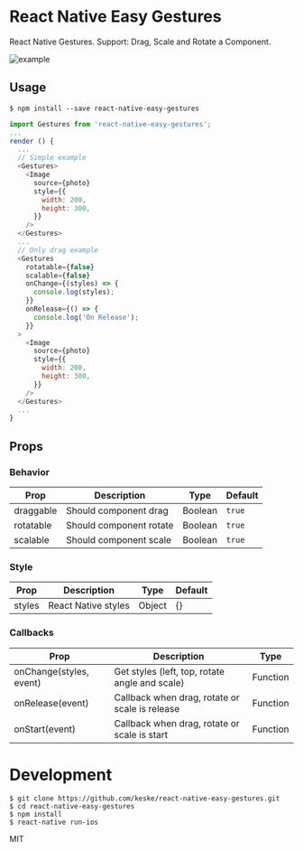 # React Native Easy Gestures

React Native Gestures. Support: Drag, Scale and Rotate a Component.

![example](https://raw.githubusercontent.com/keske/react-native-easy-gestures/master/static/gestures.gif)

## Usage

```
$ npm install --save react-native-easy-gestures
```

```javascript
import Gestures from 'react-native-easy-gestures';
...
render () {
  ...
  // Simple example
  <Gestures>
    <Image
      source={photo}
      style={{
        width: 200,
        height: 300,
      }}
    />
  </Gestures>
  ...
  // Only drag example
  <Gestures
    rotatable={false}
    scalable={false}
    onChange={(styles) => {
      console.log(styles);
    }}
    onRelease={() => {
      console.log('On Release');
    }}
  >
    <Image
      source={photo}
      style={{
        width: 200,
        height: 300,
      }}
    />
  </Gestures>
  ...
}

```

## Props

### Behavior

Prop | Description | Type | Default
------ | ------ | ------ | ------
draggable | Should component drag | Boolean | `true`
rotatable | Should component rotate | Boolean | `true`
scalable | Should component scale | Boolean | `true`

### Style

Prop | Description | Type | Default
------ | ------ | ------ | ------
styles | React Native styles | Object | {}

### Callbacks

Prop | Description | Type
------ | ------ | ------
onChange(styles, event) | Get styles (left, top, rotate angle and scale) | Function
onRelease(event) | Callback when drag, rotate or scale is release | Function
onStart(event) | Callback when drag, rotate or scale is start | Function

# Development

```
$ git clone https://github.com/keske/react-native-easy-gestures.git
$ cd react-native-easy-gestures
$ npm install
$ react-native run-ios
```

MIT
